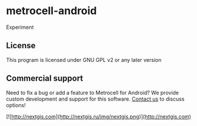 # metrocell-android
Experiment


License
-------------
This program is licensed under GNU GPL v2 or any later version

Commercial support
----------
Need to fix a bug or add a feature to Metrocell for Android? We provide custom development and support for this software. [Contact us](http://nextgis.ru/en/contact/) to discuss options!

[![http://nextgis.com](http://nextgis.ru/img/nextgis.png)](http://nextgis.com)
